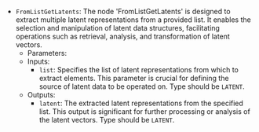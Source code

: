 - `FromListGetLatents`: The node 'FromListGetLatents' is designed to extract multiple latent representations from a provided list. It enables the selection and manipulation of latent data structures, facilitating operations such as retrieval, analysis, and transformation of latent vectors.
    - Parameters:
    - Inputs:
        - `list`: Specifies the list of latent representations from which to extract elements. This parameter is crucial for defining the source of latent data to be operated on. Type should be `LATENT`.
    - Outputs:
        - `latent`: The extracted latent representations from the specified list. This output is significant for further processing or analysis of the latent vectors. Type should be `LATENT`.
